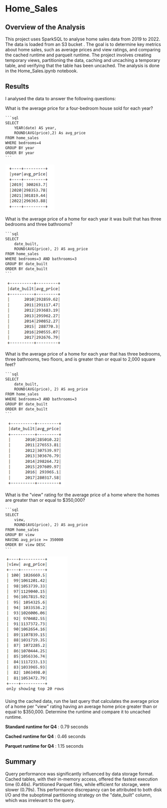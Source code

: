 # Home_Sales
## Overview of the Analysis
This project uses SparkSQL to analyse home sales data from 2019 to 2022. The data is loaded from an S3 bucket . The goal is to determine key metrics about home sales, such as average prices and view ratings, and comparing the cached runtime and parqueit runtime. The project involves creating temporary views, partitioning the data, caching and uncaching a temporary table, and verifying that the table has been uncached.
The analysis is done in the Home_Sales.ipynb notebook.

## Results
I analysed the data to answer the following questions:


What is the average price for a four-bedroom house sold for each year?

    ```sql
    SELECT 
        YEAR(date) AS year,
        ROUND(AVG(price),2) As avg_price
    FROM home_sales
    WHERE bedrooms=4
    GROUP BY year
    ORDER BY year
    ```
    
![alt text](AVG_4BR-1.png)

What is the average price of a home for each year it was built that has three bedrooms and three bathrooms?

    ```sql
    SELECT
        date_built, 
        ROUND(AVG(price), 2) AS avg_price
    FROM home_sales
    WHERE bedrooms=3 AND bathrooms=3
    GROUP BY date_built
    ORDER BY date_built
    ```
![alt text](YR_3B3B-1.png)

What is the average price of a home for each year that has three bedrooms, three bathrooms, two floors, and is greater than or equal to 2,000 square feet?

    ```sql
    SELECT
        date_built, 
        ROUND(AVG(price), 2) AS avg_price
    FROM home_sales
    WHERE bedrooms=3 AND bathrooms=3
    GROUP BY date_built
    ORDER BY date_built
    ```
![alt text](YR_3B3B_2000SF-1.png)

What is the "view" rating for the average price of a home where the homes are greater than or equal to $350,000?

    ```sql
    SELECT 
        view,
        ROUND(AVG(price), 2) AS avg_price
    FROM home_sales
    GROUP BY view
    HAVING avg_price >= 350000
    ORDER BY view DESC
    ```

![alt text](ViewRating-1.png)

Using the cached data, run the last query that calculates the average price of a home per "view" rating having an average home price greater than or equal to $350,000. Determine the runtime and compare it to uncached runtime.

**Standard runtime for Q4** :  0.79 seconds

**Cached runtime for Q4** :  0.46 seconds

**Parquet runtime for Q4** : 1.15 seconds

## Summary
Query performance was significantly influenced by data storage format. Cached tables, with their in-memory access, offered the fastest execution time (0.46s). Partitioned Parquet files, while efficient for storage, were slower (0.79s). This performance discrepancy can be attributed to both disk I/O and the suboptimal partitioning strategy on the "date_built" column, which was irrelevant to the query.
